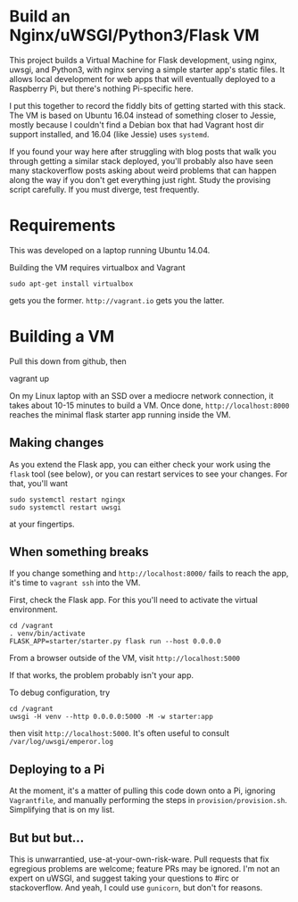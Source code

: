 # Build an Nginx/uWSGI/Python3/Flask VM

This project builds a Virtual Machine for Flask development, using nginx, uwsgi, and Python3, with nginx serving a simple starter app's static files. It allows local development for web apps that will eventually deployed to a Raspberry Pi, but there's nothing Pi-specific here.

I put this together to record the fiddly bits of getting started with this stack. The VM is based on Ubuntu 16.04 instead of something closer to Jessie, mostly because I couldn't find a Debian box that had Vagrant host dir support installed, and 16.04 (like Jessie) uses `systemd`.

If you found your way here after struggling with blog posts that walk you through getting a similar stack deployed, you'll probably also have seen many stackoverflow posts asking about weird problems that can happen along the way if you don't get everything just right. Study the provising script carefully. If you must diverge, test frequently.

# Requirements

This was developed on a laptop running Ubuntu 14.04.

Building the VM requires virtualbox and Vagrant

    sudo apt-get install virtualbox

gets you the former. `http://vagrant.io` gets you the latter.

# Building a VM

Pull this down from github, then

   vagrant up

On my Linux laptop with an SSD over a mediocre network connection, it takes about 10-15 minutes to build a VM. Once done, `http://localhost:8000` reaches the minimal flask starter app running inside the VM.

## Making changes

As you extend the Flask app, you can either check your work using the `flask` tool (see below), or you can restart services to see your changes. For that, you'll want

    sudo systemctl restart ngingx
    sudo systemctl restart uwsgi

at your fingertips.

## When something breaks

If you change something and `http://localhost:8000/` fails to reach the app, it's time to `vagrant ssh` into the VM.

First, check the Flask app. For this you'll need to activate the virtual environment.

    cd /vagrant
    . venv/bin/activate
    FLASK_APP=starter/starter.py flask run --host 0.0.0.0

From a browser outside of the VM, visit `http://localhost:5000`

If that works, the problem probably isn't your app.

To debug configuration, try

    cd /vagrant
    uwsgi -H venv --http 0.0.0.0:5000 -M -w starter:app

then visit `http://localhost:5000`. It's often useful to consult `/var/log/uwsgi/emperor.log`

## Deploying to a Pi

At the moment, it's a matter of pulling this code down onto a Pi, ignoring `Vagrantfile`, and manually performing the steps in `provision/provision.sh`. Simplifying that is on my list.

## But but but...

This is unwarrantied, use-at-your-own-risk-ware. Pull requests that fix egregious problems are welcome; feature PRs may be ignored. I'm not an expert on uWSGI, and suggest taking your questions to #irc or stackoverflow. And yeah, I could use `gunicorn`, but don't for reasons.

